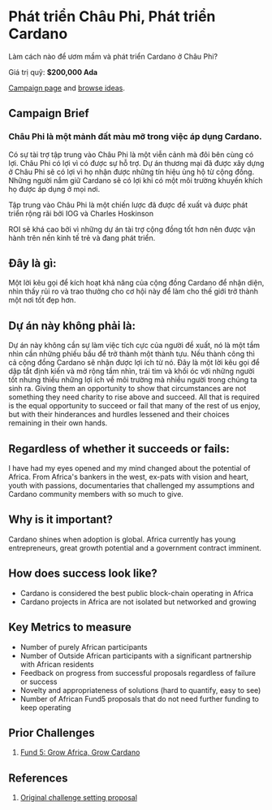 # Phát triển Châu Phi, Phát triển Cardano

Làm cách nào để ươm mầm và phát triển Cardano ở Châu Phi?

Giá trị quỹ: **$200,000 Ada**

[Campaign page](https://cardano.ideascale.com/a/campaign-home/26108) and [browse ideas](https://cardano.ideascale.com/a/ideas/top/campaign-filter/byids/campaigns/26108/stage/unspecified).

## Campaign Brief

### Châu Phi là một mảnh đất màu mỡ trong việc áp dụng Cardano.

Có sự tài trợ tập trung vào Châu Phi là một viễn cảnh mà đôi bên cùng có lợi. Châu Phi có lợi vì có được sự hỗ trợ. Dự án thương mại đã được xây dựng ở Châu Phi sẽ có lợi vì họ nhận được những tín hiệu ủng hộ từ cộng đồng. Những người nắm giữ Cardano sẽ có lợi khi có một môi trường khuyến khích họ được áp dụng ở mọi nơi.

Tập trung vào Châu Phi là một chiến lược đã được đề xuất và được phát triển rộng rãi bởi IOG và Charles Hoskinson

ROI sẽ khá cao bởi vì những dự án tài trợ cộng đồng tốt hơn nên được vận hành trên nền kinh tế trẻ và đang phát triển.

## Đây là gì:

Một lời kêu gọi để kích hoạt khả năng của cộng đồng Cardano để nhận diện, nhìn thấy rủi ro và trao thưởng cho cơ hội này để làm cho thế giới trở thành một nơi tốt đẹp hơn.

## Dự án này không phải là:

Dự án này không cần sự làm việc tích cực của người đề xuất, nó là một tầm nhìn cần những phiếu bầu để trở thành một thành tựu. Nếu thành công thì cả cộng đồng Cardano sẽ nhận được lợi ích từ nó. Đây là một lời kêu gọi để dập tắt định kiến và mở rộng tầm nhìn, trái tim và khối óc với những người tốt nhưng thiếu những lợi ích về môi trường mà nhiều người trong chúng ta sinh ra. Giving them an opportunity to show that circumstances are not something they need charity to rise above and succeed. All that is required is the equal opportunity to succeed or fail that many of the rest of us enjoy, but with their hinderances and hurdles lessened and their choices remaining in their own hands.

## Regardless of whether it succeeds or fails:

I have had my eyes opened and my mind changed about the potential of Africa. From Africa's bankers in the west, ex-pats with vision and heart, youth with passions, documentaries that challenged my assumptions and Cardano community members with so much to give.

## Why is it important?

Cardano shines when adoption is global. Africa currently has young entrepreneurs, great growth potential and a government contract imminent.

## How does success look like?

- Cardano is considered the best public block-chain operating in Africa
- Cardano projects in Africa are not isolated but networked and growing

## Key Metrics to measure

- Number of purely African participants
- Number of Outside African participants with a significant partnership with African residents
- Feedback on progress from successful proposals regardless of failure or success
- Novelty and appropriateness of solutions (hard to quantify, easy to see)
- Number of African Fund5 proposals that do not need further funding to keep operating

## Prior Challenges

1. [Fund 5: Grow Africa, Grow Cardano](https://cardano.ideascale.com/a/campaign-home/25947)

## References

1. [Original challenge setting proposal](https://cardano.ideascale.com/a/dtd/Grow-Africa-Grow-Cardano/333079-48088)